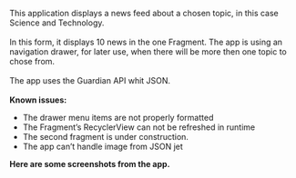 This application displays a news feed about a chosen topic, in this case Science and Technology.<br><br> 
In this form, it displays 10 news in the one Fragment. The app is using an navigation drawer, for later use, when there will be more then one topic to chose from.<br><br>
The app uses the Guardian API whit JSON.<br><br>
<b>Known issues:</b>
-	The drawer menu items are not properly formatted
-	The Fragment’s RecyclerView can not be refreshed in runtime
-	The second fragment is under construction.
-	The app can’t handle image from JSON jet

<b>Here are some screenshots from the app.</b>
